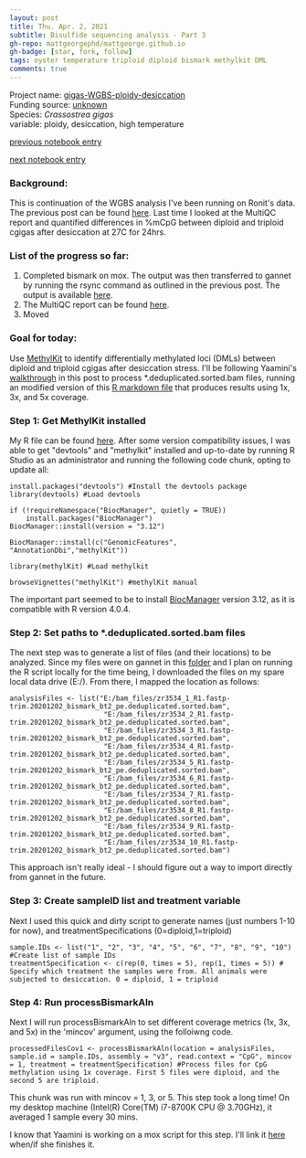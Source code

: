 ```yaml
---
layout: post
title: Thu. Apr. 2, 2021
subtitle: Bisulfide sequencing analysis - Part 3
gh-repo: mattgeorgephd/mattgeorge.github.io
gh-badge: [star, fork, follow]
tags: oyster temperature triploid diploid bismark methylkit DML
comments: true
---
```


Project name: [gigas-WGBS-ploidy-desiccation](https://github.com/mattgeorgephd/gigas-WGBS-ploidy-desiccation) <br />
Funding source: [unknown]() <br />
Species: *Crassostrea gigas* <br />
variable: ploidy, desiccation, high temperature <br />

[previous notebook entry](https://mattgeorgephd.github.io/gigas-WGBS-ploidy-desiccation-analysis-Part-2/)

[next notebook entry](https://mattgeorgephd.github.io/gigas-WGBS-ploidy-desiccation-analysis-Part-4/)


### Background:
This is continuation of the WGBS analysis I've been running on Ronit's data. The previous post can be found [here](https://mattgeorgephd.github.io/gigas-WGBS-ploidy-desiccation-analysis-Part-2/). Last time I looked at the MultiQC report and quantified differences in %mCpG between diploid and triploid cgigas after desiccation at 27C for 24hrs.

### List of the progress so far:
1. Completed bismark on mox. The output was then transferred to gannet by running the rsync command as outlined in the previous post. The output is available [here](https://gannet.fish.washington.edu/panopea/030521-ronrosM/).
2. The MultiQC report can be found [here](https://gannet.fish.washington.edu/panopea/030521-ronrosM/multiqc_report.html).
3. Moved

### Goal for today:
Use [MethylKit](https://bioconductor.org/packages/release/bioc/vignettes/methylKit/inst/doc/methylKit.html) to identify differentially methylated loci (DMLs) between diploid and triploid cgigas after desiccation stress. I'll be following Yaamini's [walkthrough](https://yaaminiv.github.io/DML-Analysis-Part13/) in this post to process *.deduplicated.sorted.bam files, running an modified version of this [R markdown file](https://github.com/RobertsLab/project-virginica-oa/blob/master/analyses/2018-10-11-MethylKit-Parameter-Testing/2018-10-11-MethylKit-Parameter-Testing.Rmd) that produces results using 1x, 3x, and 5x coverage.

### Step 1: Get MethylKit installed
My R file can be found [here](https://github.com/mattgeorgephd/gigas-WGBS-ploidy-desiccation/blob/99dd32b71c4c8de6c08dad796de0bc4379c9c3c2/bisulfide_analysis/WGBS/code/2_WGBS_Methylkit.R). After some version compatibility issues, I was able to get "devtools" and "methylkit" installed and up-to-date by running R Studio as an administrator and running the following code chunk, opting to update all:

```{r}
install.packages("devtools") #Install the devtools package
library(devtools) #Load devtools

if (!requireNamespace("BiocManager", quietly = TRUE))
    install.packages("BiocManager")
BiocManager::install(version = "3.12")

BiocManager::install(c("GenomicFeatures", "AnnotationDbi","methylKit"))

library(methylKit) #Load methylkit

browseVignettes("methylKit") #methylKit manual
```
The important part seemed to be to install [BiocManager](https://bioconductor.org/packages/release/bioc/html/methylKit.html) version 3.12, as it is compatible with R version 4.0.4.

### Step 2: Set paths to *.deduplicated.sorted.bam files

The next step was to generate a list of files (and their locations) to be analyzed. Since my files were on gannet in this [folder](https://gannet.fish.washington.edu/panopea/030521-ronrosM/) and I plan on running the R script locally for the time being, I downloaded the files on my spare local data drive (E:/). From there, I mapped the location as follows:

```{r}
analysisFiles <- list("E:/bam_files/zr3534_1_R1.fastp-trim.20201202_bismark_bt2_pe.deduplicated.sorted.bam",
                       "E:/bam_files/zr3534_2_R1.fastp-trim.20201202_bismark_bt2_pe.deduplicated.sorted.bam",
                       "E:/bam_files/zr3534_3_R1.fastp-trim.20201202_bismark_bt2_pe.deduplicated.sorted.bam",
                       "E:/bam_files/zr3534_4_R1.fastp-trim.20201202_bismark_bt2_pe.deduplicated.sorted.bam",
                       "E:/bam_files/zr3534_5_R1.fastp-trim.20201202_bismark_bt2_pe.deduplicated.sorted.bam",
                       "E:/bam_files/zr3534_6_R1.fastp-trim.20201202_bismark_bt2_pe.deduplicated.sorted.bam",
                       "E:/bam_files/zr3534_7_R1.fastp-trim.20201202_bismark_bt2_pe.deduplicated.sorted.bam",
                       "E:/bam_files/zr3534_8_R1.fastp-trim.20201202_bismark_bt2_pe.deduplicated.sorted.bam",
                       "E:/bam_files/zr3534_9_R1.fastp-trim.20201202_bismark_bt2_pe.deduplicated.sorted.bam",
                       "E:/bam_files/zr3534_10_R1.fastp-trim.20201202_bismark_bt2_pe.deduplicated.sorted.bam")

```

This approach isn't really ideal - I should figure out a way to import directly from gannet in the future.

### Step 3: Create sampleID list and treatment variable

Next I used this quick and dirty script to generate names (just numbers 1-10 for now), and treatmentSpecifications (0=diploid,1=triploid)

```{r}
sample.IDs <- list("1", "2", "3", "4", "5", "6", "7", "8", "9", "10") #Create list of sample IDs
treatmentSpecification <- c(rep(0, times = 5), rep(1, times = 5)) # Specify which treatment the samples were from. All animals were subjected to desiccation. 0 = diploid, 1 = triploid
```

### Step 4: Run processBismarkAln

Next I will run processBismarkAln to set different coverage metrics (1x, 3x, and 5x) in the 'mincov' argument, using the folloiwng code.

```{r}
processedFilesCov1 <- processBismarkAln(location = analysisFiles, sample.id = sample.IDs, assembly = "v3", read.context = "CpG", mincov = 1, treatment = treatmentSpecification) #Process files for CpG methylation using 1x coverage. First 5 files were diploid, and the second 5 are triploid.
```
This chunk was run with mincov = 1, 3, or 5. This step took a long time! On my desktop machine (Intel(R) Core(TM) i7-8700K CPU @ 3.70GHz), it averaged 1 sample every 30 mins.

I know that Yaamini is working on a mox script for this step. I'll link it [here]() when/if she finishes it.
